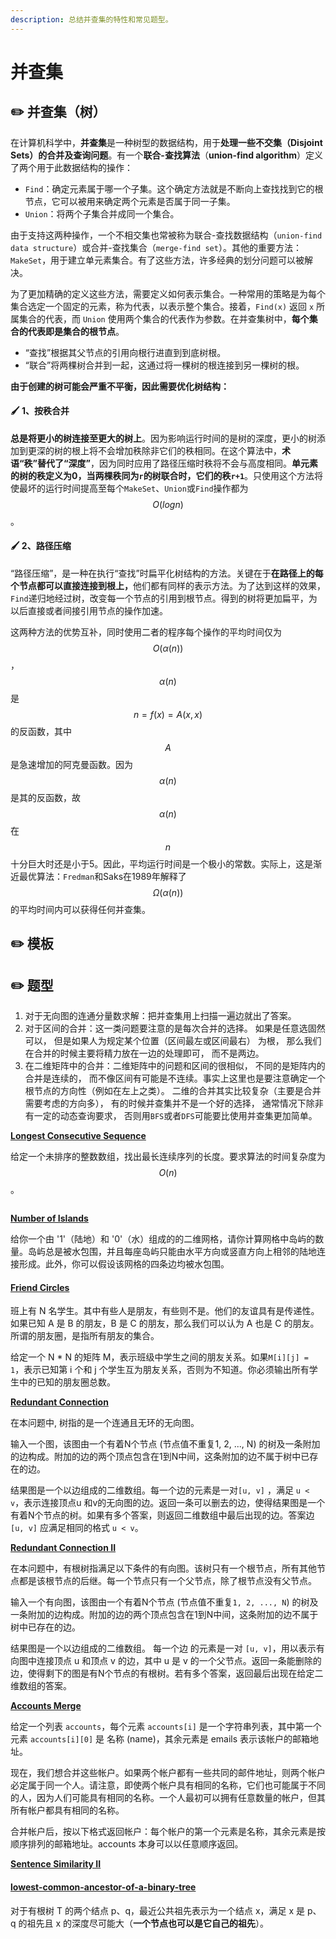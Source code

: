 ```yaml
---
description: 总结并查集的特性和常见题型。
---
```


# 并查集

## :pencil2: 并查集（树）

在计算机科学中，**并查集**是一种树型的数据结构，用于**处理一些不交集（Disjoint Sets）的合并及查询问题**。有一个**联合-查找算法**（**union-find algorithm**）定义了两个用于此数据结构的操作：

* `Find`：确定元素属于哪一个子集。这个确定方法就是不断向上查找找到它的根节点，它可以被用来确定两个元素是否属于同一子集。
* `Union`：将两个子集合并成同一个集合。

由于支持这两种操作，一个不相交集也常被称为联合-查找数据结构（`union-find data structure`）或合并-查找集合（`merge-find set`）。其他的重要方法：`MakeSet`，用于建立单元素集合。有了这些方法，许多经典的划分问题可以被解决。

为了更加精确的定义这些方法，需要定义如何表示集合。一种常用的策略是为每个集合选定一个固定的元素，称为代表，以表示整个集合。接着，`Find(x)` 返回 `x` 所属集合的代表，而 `Union` 使用两个集合的代表作为参数。在并查集树中，**每个集合的代表即是集合的根节点**。

* “查找”根据其父节点的引用向根行进直到到底树根。
* “联合”将两棵树合并到一起，这通过将一棵树的根连接到另一棵树的根。

**由于创建的树可能会严重不平衡，因此需要优化树结构：**

#### :paintbrush: **1、按秩合并**

**总是将更小的树连接至更大的树上**。因为影响运行时间的是树的深度，更小的树添加到更深的树的根上将不会增加秩除非它们的秩相同。在这个算法中，**术语“秩”替代了“深度”**，因为同时应用了路径压缩时秩将不会与高度相同。**单元素的树的秩定义为0，当两棵秩同为`r`的树联合时，它们的秩`r+1`**。只使用这个方法将使最坏的运行时间提高至每个`MakeSet`、`Union`或`Find`操作都为 $$O(log n)$$ 。

#### :paintbrush: 2、路径压缩

&#x20;“路径压缩”，是一种在执行“查找”时扁平化树结构的方法。关键在于**在路径上的每个节点都可以直接连接到根上，**&#x4ED6;们都有同样的表示方法。为了达到这样的效果，`Find`递归地经过树，改变每一个节点的引用到根节点。得到的树将更加扁平，为以后直接或者间接引用节点的操作加速。

这两种方法的优势互补，同时使用二者的程序每个操作的平均时间仅为 $$O(\alpha(n))$$ ， $$\alpha(n)$$ 是$$n = f(x) = A(x, x)$$ 的反函数，其中 $$A$$ 是急速增加的阿克曼函数。因为$$\alpha(n)$$ 是其的反函数，故$$\alpha(n)$$ 在 $$n$$ 十分巨大时还是小于5。因此，平均运行时间是一个极小的常数。实际上，这是渐近最优算法：`Fredman`和Saks在1989年解释了$$\Omega(\alpha(n))$$ 的平均时间内可以获得任何并查集。

## :pencil2: 模板

## :pencil2: 题型

1. 对于无向图的连通分量数求解：把并查集用上扫描一遍边就出了答案。
2. 对于区间的合并：这一类问题要注意的是每次合并的选择。 如果是任意选固然可以， 但是如果人为规定某个位置（区间最左或区间最右） 为根， 那么我们在合并的时候主要将精力放在一边的处理即可， 而不是两边。&#x20;
3. 在二维矩阵中的合并：二维矩阵中的问题和区间的很相似， 不同的是矩阵内的合并是连续的， 而不像区间有可能是不连续。事实上这里也是要注意确定一个根节点的方向性（例如在左上之类）。 二维的合并其实比较复杂（主要是合并需要考虑的方向多）， 有的时候并查集并不是一个好的选择， 通常情况下除非有一定的动态查询要求， 否则用`BFS`或者`DFS`可能要比使用并查集更加简单。

[**Longest Consecutive Sequence**](https://leetcode-cn.com/problems/longest-consecutive-sequence/)

给定一个未排序的整数数组，找出最长连续序列的长度。要求算法的时间复杂度为 $$O(n)$$ 。

```
```

[**Number of Islands**](https://leetcode-cn.com/problems/number-of-islands/)

给你一个由 '1'（陆地）和 '0'（水）组成的的二维网格，请你计算网格中岛屿的数量。岛屿总是被水包围，并且每座岛屿只能由水平方向或竖直方向上相邻的陆地连接形成。此外，你可以假设该网格的四条边均被水包围。

#### [**Friend Circles**](https://leetcode-cn.com/problems/friend-circles/)

班上有 N 名学生。其中有些人是朋友，有些则不是。他们的友谊具有是传递性。如果已知 A 是 B 的朋友，B 是 C 的朋友，那么我们可以认为 A 也是 C 的朋友。所谓的朋友圈，是指所有朋友的集合。

给定一个 N \* N 的矩阵 M，表示班级中学生之间的朋友关系。如果`M[i][j] = 1`，表示已知第 i 个和 j 个学生互为朋友关系，否则为不知道。你必须输出所有学生中的已知的朋友圈总数。

[**Redundant Connection**](https://leetcode-cn.com/problems/redundant-connection/)

在本问题中, 树指的是一个连通且无环的无向图。

输入一个图，该图由一个有着N个节点 (节点值不重复1, 2, ..., N) 的树及一条附加的边构成。附加的边的两个顶点包含在1到N中间，这条附加的边不属于树中已存在的边。

结果图是一个以边组成的二维数组。每一个边的元素是一对`[u, v]` ，满足 `u < v`，表示连接顶点u 和v的无向图的边。返回一条可以删去的边，使得结果图是一个有着N个节点的树。如果有多个答案，则返回二维数组中最后出现的边。答案边 `[u, v]` 应满足相同的格式 `u < v`。

[**Redundant Connection II**](https://leetcode-cn.com/problems/redundant-connection-ii/)

在本问题中，有根树指满足以下条件的有向图。该树只有一个根节点，所有其他节点都是该根节点的后继。每一个节点只有一个父节点，除了根节点没有父节点。

输入一个有向图，该图由一个有着N个节点 (节点值不重复`1, 2, ..., N`) 的树及一条附加的边构成。附加的边的两个顶点包含在1到N中间，这条附加的边不属于树中已存在的边。

结果图是一个以边组成的二维数组。 每一个边 的元素是一对 `[u, v]`，用以表示有向图中连接顶点 u 和顶点 v 的边，其中 u 是 v 的一个父节点。返回一条能删除的边，使得剩下的图是有N个节点的有根树。若有多个答案，返回最后出现在给定二维数组的答案。

[**Accounts Merge**](https://leetcode-cn.com/problems/accounts-merge/)

给定一个列表 `accounts`，每个元素 `accounts[i]` 是一个字符串列表，其中第一个元素 `accounts[i][0]` 是 名称 (name)，其余元素是 emails 表示该帐户的邮箱地址。

现在，我们想合并这些帐户。如果两个帐户都有一些共同的邮件地址，则两个帐户必定属于同一个人。请注意，即使两个帐户具有相同的名称，它们也可能属于不同的人，因为人们可能具有相同的名称。一个人最初可以拥有任意数量的帐户，但其所有帐户都具有相同的名称。

合并帐户后，按以下格式返回帐户：每个帐户的第一个元素是名称，其余元素是按顺序排列的邮箱地址。accounts 本身可以以任意顺序返回。

[**Sentence Similarity II**](https://leetcode-cn.com/problems/sentence-similarity-ii/)



#### [lowest-common-ancestor-of-a-binary-tree](https://leetcode-cn.com/problems/lowest-common-ancestor-of-a-binary-tree/)

对于有根树 T 的两个结点 p、q，最近公共祖先表示为一个结点 x，满足 x 是 p、q 的祖先且 x 的深度尽可能大（**一个节点也可以是它自己的祖先**）。
